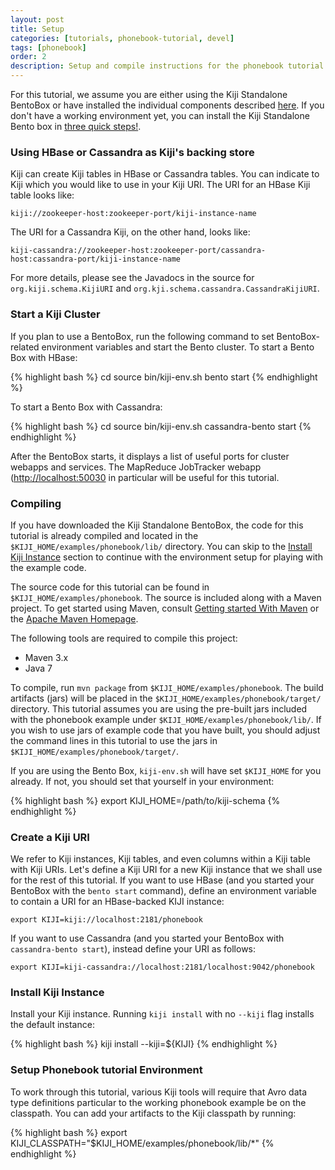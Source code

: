 ```yaml
---
layout: post
title: Setup
categories: [tutorials, phonebook-tutorial, devel]
tags: [phonebook]
order: 2
description: Setup and compile instructions for the phonebook tutorial.
---
```


For this tutorial, we assume you are either using the Kiji Standalone BentoBox or
have installed the individual components described [here](http://www.kiji.org/getstarted/).
If you don\'t have a working environment yet, you can install the Kiji
Standalone Bento box in [three quick steps!](http://www.kiji.org/#tryit).

### Using HBase or Cassandra as Kiji's backing store

Kiji can create Kiji tables in HBase or Cassandra tables.  You can indicate to Kiji which you would
like to use in your Kiji URI.  The URI for an HBase Kiji table looks like:

```
kiji://zookeeper-host:zookeeper-port/kiji-instance-name
```

The URI for a Cassandra Kiji, on the other hand, looks like:

```
kiji-cassandra://zookeeper-host:zookeeper-port/cassandra-host:cassandra-port/kiji-instance-name
```

For more details, please see the Javadocs in the source for `org.kiji.schema.KijiURI` and
`org.kji.schema.cassandra.CassandraKijiURI`.


### Start a Kiji Cluster

If you plan to use a BentoBox, run the following command to set BentoBox-related environment
variables and start the Bento cluster.  To start a Bento Box with HBase:

<div class="userinput">
{% highlight bash %}
cd <path/to/bento>
source bin/kiji-env.sh
bento start
{% endhighlight %}
</div>

To start a Bento Box with Cassandra:

<div class="userinput">
{% highlight bash %}
cd <path/to/bento>
source bin/kiji-env.sh
cassandra-bento start
{% endhighlight %}
</div>

After the BentoBox starts, it displays a list of useful ports for cluster webapps and services.  The
MapReduce JobTracker webapp ([http://localhost:50030](http://localhost:50030) in particular will be
useful for this tutorial.

### Compiling

If you have downloaded the Kiji Standalone BentoBox, the code for this tutorial
is already compiled and located in the `$KIJI_HOME/examples/phonebook/lib/` directory.
You can skip to the [Install Kiji Instance](#ref.install_kiji_instance) section to
continue with the environment setup for playing with the example code.

The source code for this tutorial can be found in `$KIJI_HOME/examples/phonebook`.
The source is included along with a Maven project. To get started using Maven,
consult [Getting started With Maven]({{site.kiji_url}}/get-started-with-maven) or
the [Apache Maven Homepage](http://maven.apache.org/).

The following tools are required to compile this project:

* Maven 3.x
* Java 7

To compile, run `mvn package` from `$KIJI_HOME/examples/phonebook`. The build
artifacts (jars) will be placed in the `$KIJI_HOME/examples/phonebook/target/`
directory. This tutorial assumes you are using the pre-built jars included with
the phonebook example under `$KIJI_HOME/examples/phonebook/lib/`. If you wish to
use jars of example code that you have built, you should adjust the command
lines in this tutorial to use the jars in `$KIJI_HOME/examples/phonebook/target/`.

If you are using the Bento Box, `kiji-env.sh` will have set `$KIJI_HOME` for you
already. If not, you should set that yourself in your environment:

<div class="userinput">
{% highlight bash %}
export KIJI_HOME=/path/to/kiji-schema
{% endhighlight %}
</div>


### Create a Kiji URI

We refer to Kiji instances, Kiji tables, and even columns within a Kiji table with Kiji URIs.  Let's
define a Kiji URI for a new Kiji instance that we shall use for the rest of this tutorial.  If you
want to use HBase (and you started your BentoBox with the `bento start` command), define an
environment variable to contain a URI for an HBase-backed KIJI instance:

```
export KIJI=kiji://localhost:2181/phonebook
```

If you want to use Cassandra (and you started your BentoBox with `cassandra-bento start`), instead
define your URI as follows:

```
export KIJI=kiji-cassandra://localhost:2181/localhost:9042/phonebook
```

### Install Kiji Instance
<a name="ref.install_kiji_instance" id="ref.install_kiji_instance"> </a>

Install your Kiji instance. Running `kiji install` with no `--kiji` flag installs the default instance:

<div class="userinput">
{% highlight bash %}
kiji install --kiji=${KIJI}
{% endhighlight %}
</div>

### Setup Phonebook tutorial Environment

To work through this tutorial, various Kiji tools will require that Avro data
type definitions particular to the working phonebook example be on the
classpath. You can add your artifacts to the Kiji classpath by running:

<div class="userinput">
{% highlight bash %}
export KIJI_CLASSPATH="$KIJI_HOME/examples/phonebook/lib/*"
{% endhighlight %}
</div>

